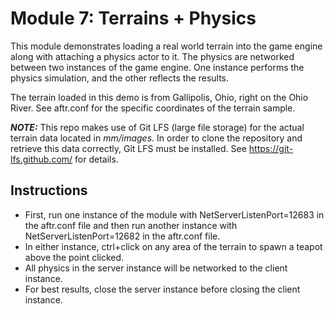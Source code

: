 # Module 7: Terrains + Physics
This module demonstrates loading a real world terrain into the game engine along with attaching a physics actor to it. The physics are networked between two instances of the game engine. One instance performs the physics simulation, and the other reflects the results.

The terrain loaded in this demo is from Gallipolis, Ohio, right on the Ohio River. See aftr.conf for the specific coordinates of the terrain sample.

***NOTE:*** This repo makes use of Git LFS (large file storage) for the actual terrain data located in *mm/images*. In order to clone the repository and retrieve this data correctly, Git LFS must be installed. See https://git-lfs.github.com/ for details.
## Instructions
- First, run one instance of the module with NetServerListenPort=12683 in the aftr.conf file and then run another instance with NetServerListenPort=12682 in the aftr.conf file.
- In either instance, ctrl+click on any area of the terrain to spawn a teapot above the point clicked.
- All physics in the server instance will be networked to the client instance.
- For best results, close the server instance before closing the client instance.